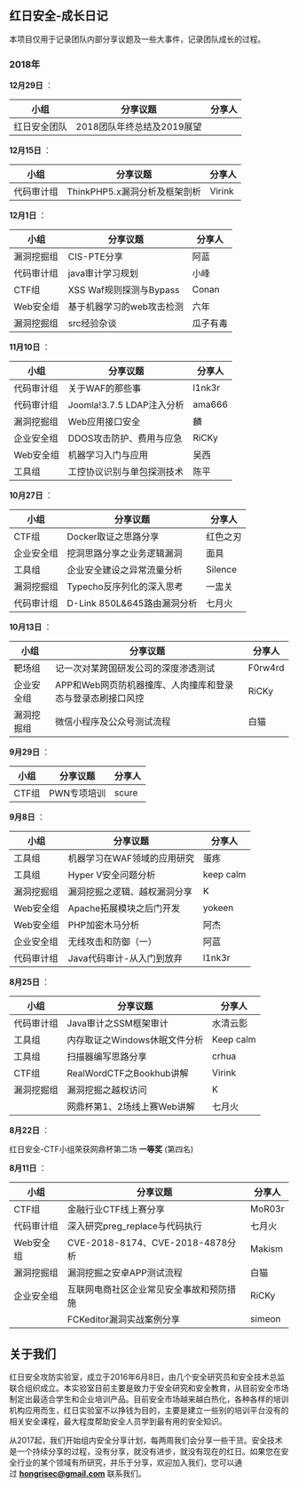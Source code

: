 ## 红日安全-成长日记

本项目仅用于记录团队内部分享议题及一些大事件，记录团队成长的过程。

### 2018年

**12月29日** ：

| 小组         | 分享议题                   | 分享人 |
| ------------ | -------------------------- | ------ |
| 红日安全团队 | 2018团队年终总结及2019展望 |        |

**12月15日** ：

| 小组       | 分享议题                      | 分享人 |
| ---------- | ----------------------------- | ------ |
| 代码审计组 | ThinkPHP5.x漏洞分析及框架剖析 | Virink |

**12月1日** ：

| 小组       | 分享议题                  | 分享人   |
| ---------- | ------------------------- | -------- |
| 漏洞挖掘组 | CIS-PTE分享               | 阿蓝     |
| 代码审计组 | java审计学习规划          | 小峰     |
| CTF组      | XSS Waf规则探测与Bypass   | Conan    |
| Web安全组  | 基于机器学习的web攻击检测 | 六年     |
| 漏洞挖掘组 | src经验杂谈               | 瓜子有毒 |

**11月10日** ：

| 小组       | 分享议题                   | 分享人 |
| ---------- | -------------------------- | ------ |
| 代码审计组 | 关于WAF的那些事            | l1nk3r |
| 代码审计组 | Joomla!3.7.5 LDAP注入分析  | ama666 |
| 漏洞挖掘组 | Web应用接口安全            | 麟     |
| 企业安全组 | DDOS攻击防护、费用与应急   | RiCKy  |
| Web安全组  | 机器学习入门与应用         | 吴西   |
| 工具组     | 工控协议识别与单包探测技术 | 陈平   |

**10月27日** ：

| 小组       | 分享议题                    | 分享人   |
| ---------- | --------------------------- | -------- |
| CTF组      | Docker取证之思路分享            | 红色之刃 |
| 企业安全组 | 挖洞思路分享之业务逻辑漏洞 | 面具     |
| 工具组     | 企业安全建设之异常流量分析         | Silence  |
| 漏洞挖掘组 | Typecho反序列化的深入思考 | 一盅关  |
| 代码审计组 | D-Link 850L&645路由漏洞分析 | 七月火   |


**10月13日** ：

| 小组       | 分享议题                                                   | 分享人  |
| ---------- | ---------------------------------------------------------- | ------- |
| 靶场组     | 记一次对某跨国研发公司的深度渗透测试                       | F0rw4rd |
| 企业安全组 | APP和Web网页防机器撞库、人肉撞库和登录态与登录态刷接口风控 | RiCKy   |
| 漏洞挖掘组 | 微信小程序及公众号测试流程                                 | 白猫    |

**9月29日** ：

| 小组  | 分享议题    | 分享人 |
| ----- | ----------- | ------ |
| CTF组 | PWN专项培训 | scure  |

**9月8日** ：

| 小组       | 分享议题                     | 分享人    |
| ---------- | ---------------------------- | --------- |
| 工具组     | 机器学习在WAF领域的应用研究  | 蛋疼      |
| 工具组     | Hyper V安全问题分析          | keep calm |
| 漏洞挖掘组 | 漏洞挖掘之逻辑、越权漏洞分享 | K         |
| Web安全组  | Apache拓展模块之后门开发     | yokeen    |
| Web安全组  | PHP加密木马分析              | 阿杰      |
| 企业安全组 | 无线攻击和防御（一）         | 阿蓝      |
| 代码审计组 | Java代码审计-从入门到放弃    | l1nk3r    |

**8月25日** ：

| 小组       | 分享议题                      | 分享人    |
| ---------- | ----------------------------- | --------- |
| 代码审计组 | Java审计之SSM框架审计         | 水清云影  |
| 工具组     | 内存取证之Windows休眠文件分析 | Keep calm |
| 工具组     | 扫描器编写思路分享            | crhua     |
| CTF组      | RealWordCTF之Bookhub讲解      | Virink    |
| 漏洞挖掘组 | 漏洞挖掘之越权访问            | K         |
|            | 网鼎杯第1、2场线上赛Web讲解   | 七月火    |

**8月22日** ：

红日安全-CTF小组荣获网鼎杯第二场 **一等奖** (第四名)

**8月11日** ：

| 小组       | 分享议题                                 | 分享人 |
| ---------- | ---------------------------------------- | ------ |
| CTF组      | 金融行业CTF线上赛分享                    | MoR03r |
| 代码审计组 | 深入研究preg_replace与代码执行           | 七月火 |
| Web安全组  | CVE-2018-8174、CVE-2018-4878分析         | Makism |
| 漏洞挖掘组 | 漏洞挖掘之安卓APP测试流程                | 白猫   |
| 企业安全组 | 互联网电商社区企业常见安全事故和预防措施 | RiCKy  |
|            | FCKeditor漏洞实战案例分享                | simeon |

## 关于我们

红日安全攻防实验室，成立于2016年6月8日，由几个安全研究员和安全技术总监联合组织成立。本实验室目前主要是致力于安全研究和安全教育，从目前安全市场制定出最适合学生和企业培训产品。目前安全市场越来越白热化，各种各样的培训机构应用而生，红日实验室不以挣钱为目的，主要是建立一些别的培训平台没有的相关安全课程，最大程度帮助安全人员学到最有用的安全知识。

从2017起，我们开始组内安全分享计划，每两周我们会分享一些干货。安全技术是一个持续分享的过程，没有分享，就没有进步，就没有现在的红日。如果您在安全行业的某个领域有所研究，并乐于分享，欢迎加入我们，您可以通过 **hongrisec@gmail.com**  联系我们。